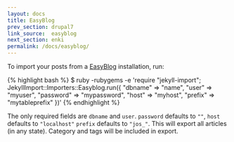 ```yaml
---
layout: docs
title: EasyBlog
prev_section: drupal7
link_source:  easyblog
next_section: enki
permalink: /docs/easyblog/
---
```


To import your posts from a [EasyBlog](http://stackideas.com/easyblog) installation, run:

{% highlight bash %}
$ ruby -rubygems -e 'require "jekyll-import";
    JekyllImport::Importers::Easyblog.run({
      "dbname"   => "name",
      "user"     => "myuser",
      "password" => "mypassword",
      "host"     => "myhost",
      "prefix"   => "mytableprefix"
    })'
{% endhighlight %}

The only required fields are `dbname` and `user`. `password` defaults to `""`,
`host` defaults to `"localhost"`
`prefix` defaults to `"jos_"`. This will export all articles (in any state). Category and tags will be included in export.
